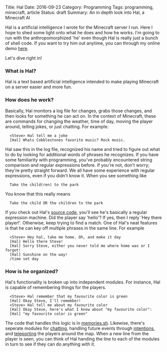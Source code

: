 Title: Hal
Date: 2016-09-23
Category: Programming
Tags: programming, minecraft, article
Status: draft
Summary: An in depth look into Hal, a Minecraft AI

Hal is a artificial intelligence I wrote for the Minecraft server I run. Here I
hope to shed some light onto what he does and how he works. I'm going to run
with the anthropomorphized 'he' even though Hal is really just a bunch of shell
code. If you want to try him out anytime, you can through my online demo
[here](http://hal-demo.anardil.net:48000/).

Let's dive right in!

### What is Hal?

Hal is a text based artificial intelligence intended to make playing Minecraft
on a server easier and more fun. 

### How does he work?

Basically, Hal monitors a log file for changes, grabs those changes, and then
looks for something he can act on. In the context of Minecraft, these are
commands for changing the weather, time of day, moving the player around,
telling jokes, or just chatting. For example:

      <Steve> Hal tell me a joke
      [Hal] Whats Cobblestones favorite music? Rock music.

Hal saw this in the log file, recognized his name and tried to figure out what
to do by looking for additional words of phrases he recognizes. If you have
some familiarity with programming, you've probably encountered string
comparison and regular expressions before. If you're not, don't worry; they're
pretty straight forward. We all have some experience with regular expressions,
even if you didn't know it. When you see something like

      Take the child(ren) to the park

You know that this really means

      Take the child OR the children to the park

If you check out Hal's [source code](https://github.com/Gandalf-/hal), you'll
see he's basically a regular expression machine. Did the player say 'hello'? If
yes, then I reply 'Hey there player!'. Otherwise, keep trying to find a match.
One of Hal's neat features is that he can key off multiple phrases in the same
line. For example

      <Steve> Hey hal, take me home. Oh, and make it day
      [Hal] Hello there Steve!
      [Hal] Sorry Steve, either you never told me where home was or I forgot!
      [Hal] Sunshine on the way!
      /time set day

### How is he organized?

Hal's functionality is broken up into independent modules. For instance, Hal is
capable of remembering things for the players. 

      <Steve> Hal remember that my favourite color is green
      [Hal] Okay Steve, I'll remember!
      <Steve> Hal tell me about my favourite color
      [Hal] Okay Steve, here's what I know about "my favourite color":
      [Hal] "my favourite color is green"

The code that handles this logic is in
[memories.sh](https://github.com/Gandalf-/hal/blob/master/functions/memories.sh).
Likewise, there's seperate modules for
[chatting](https://github.com/Gandalf-/hal/blob/master/functions/chatting.sh),
handling future events through
[intentions](https://github.com/Gandalf-/hal/blob/master/functions/intent.sh),
and
[teleporting](https://github.com/Gandalf-/hal/blob/master/functions/teleport.sh)
the players around the map. When a new line from the player is seen, you can
think of Hal handing the line to each of the modules in turn to see if they
can do anything with it.
